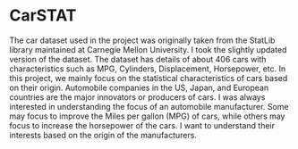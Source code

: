 # CarSTAT
The car dataset used in the project was originally taken from the StatLib library maintained at Carnegie  Mellon University. I took the slightly updated version of the dataset. The dataset has details of about 406 cars with characteristics such as MPG, Cylinders, Displacement, Horsepower, etc. In this project,  we mainly focus on the statistical characteristics of cars based on their origin. Automobile companies in  the US, Japan, and European countries are the major innovators or producers of cars. I was always interested in understanding the focus of an automobile manufacturer. Some may focus to improve the Miles per gallon (MPG) of cars, while others may focus to increase the horsepower of the cars. I want to  understand their interests based on the origin of the manufacturers. 
